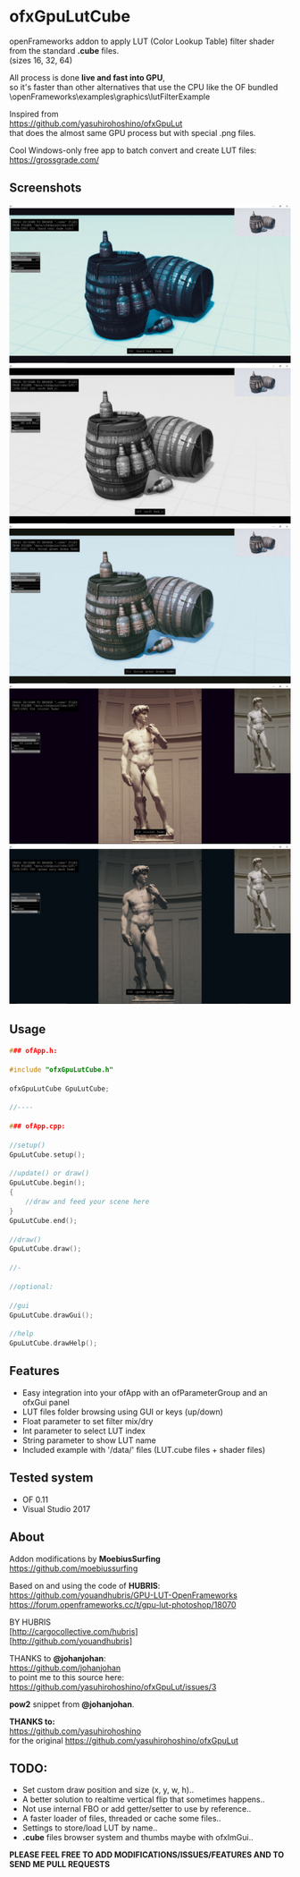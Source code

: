 # ofxGpuLutCube

openFrameworks addon to apply LUT (Color Lookup Table) filter shader from the standard **.cube** files.  
(sizes 16, 32, 64)

All process is done **live and fast into GPU**,  
so it's faster than other alternatives that use the CPU like the OF bundled \openFrameworks\examples\graphics\lutFilterExample

Inspired from  
https://github.com/yasuhirohoshino/ofxGpuLut  
that does the almost same GPU process but with special .png files.

Cool Windows-only free app to batch convert and create LUT files:  
https://grossgrade.com/  



## Screenshots

![Alt text](/screenshot0.JPG?raw=true "screenshot0")
![Alt text](/screenshot1.JPG?raw=true "screenshot1")
![Alt text](/screenshot2.JPG?raw=true "screenshot2")
![Alt text](/screenshot3.JPG?raw=true "screenshot3")
![Alt text](/screenshot4.JPG?raw=true "screenshot4")


## Usage

```c++
### ofApp.h:

#include "ofxGpuLutCube.h"

ofxGpuLutCube GpuLutCube;

//----

### ofApp.cpp:

//setup()
GpuLutCube.setup();

//update() or draw()
GpuLutCube.begin();
{
    //draw and feed your scene here
}
GpuLutCube.end();

//draw()
GpuLutCube.draw();

//-

//optional:

//gui
GpuLutCube.drawGui();

//help
GpuLutCube.drawHelp();

```


## Features

- Easy integration into your ofApp with an ofParameterGroup and an ofxGui panel
- LUT files folder browsing using GUI or keys (up/down)
- Float parameter to set filter mix/dry
- Int parameter to select LUT index 
- String parameter to show LUT name
- Included example with '/data/' files (LUT.cube files + shader files)


## Tested system

- OF 0.11
- Visual Studio 2017


## About

Addon modifications by **MoebiusSurfing**
https://github.com/moebiussurfing

Based on and using the code of **HUBRIS**:
https://github.com/youandhubris/GPU-LUT-OpenFrameworks  
https://forum.openframeworks.cc/t/gpu-lut-photoshop/18070  

BY HUBRIS  
[http://cargocollective.com/hubris]  
[http://github.com/youandhubris]  

THANKS to **@johanjohan**:  
https://github.com/johanjohan  
to point me to this source here:  
https://github.com/yasuhirohoshino/ofxGpuLut/issues/3  

**pow2** snippet from **@johanjohan**.  

**THANKS to:**  
https://github.com/yasuhirohoshino  
for the original https://github.com/yasuhirohoshino/ofxGpuLut


## TODO:

- Set custom draw position and size (x, y, w, h)..
- A better solution to realtime vertical flip that sometimes happens..
- Not use internal FBO or add getter/setter to use by reference..
- A faster loader of files, threaded or cache some files..
- Settings to store/load LUT by name..
- **.cube** files browser system and thumbs maybe with ofxImGui..

**PLEASE FEEL FREE TO ADD MODIFICATIONS/ISSUES/FEATURES AND TO SEND ME PULL REQUESTS**
